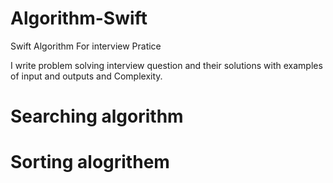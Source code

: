 # Algorithm-Swift

Swift Algorithm For interview Pratice

I write problem solving interview question and their solutions with examples of input and outputs  and Complexity.


# Searching algorithm  

# Sorting alogrithem
